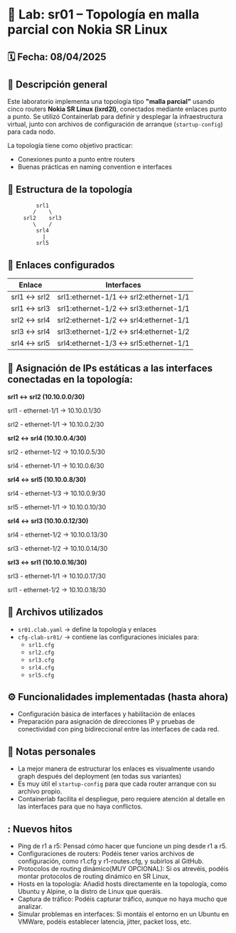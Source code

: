 
# 🧪 Lab: sr01 – Topología en malla parcial con Nokia SR Linux

## 🗓 Fecha: 08/04/2025

## 📘 Descripción general

Este laboratorio implementa una topología tipo **"malla parcial"** usando cinco routers **Nokia SR Linux (ixrd2l)**, conectados mediante enlaces punto a punto. Se utilizó Containerlab para definir y desplegar la infraestructura virtual, junto con archivos de configuración de arranque (`startup-config`) para cada nodo.

La topología tiene como objetivo practicar:

- Conexiones punto a punto entre routers
- Buenas prácticas en naming convention e interfaces

## 🧱 Estructura de la topología

```
         srl1
        /    \
     srl2    srl3
        \    /
         srl4
           |
         srl5
 ```


## 🔗 Enlaces configurados

| Enlace        | Interfaces                     |
|---------------|--------------------------------|
| srl1 ↔ srl2    | srl1:ethernet-1/1 ↔ srl2:ethernet-1/1 |
| srl1 ↔ srl3    | srl1:ethernet-1/2 ↔ srl3:ethernet-1/1 |
| srl2 ↔ srl4    | srl2:ethernet-1/2 ↔ srl4:ethernet-1/1 |
| srl3 ↔ srl4    | srl3:ethernet-1/2 ↔ srl4:ethernet-1/2 |
| srl4 ↔ srl5    | srl4:ethernet-1/3 ↔ srl5:ethernet-1/1 |

## 📍 Asignación de IPs estáticas a las interfaces conectadas en la topología:

**srl1 ↔ srl2 (10.10.0.0/30)**

srl1 - ethernet-1/1 → 10.10.0.1/30

srl2 - ethernet-1/1 → 10.10.0.2/30

**srl2 ↔ srl4 (10.10.0.4/30)**

srl2 - ethernet-1/2 → 10.10.0.5/30

srl4 - ethernet-1/1 → 10.10.0.6/30

**srl4 ↔ srl5 (10.10.0.8/30)**

srl4 - ethernet-1/3 → 10.10.0.9/30

srl5 - ethernet-1/1 → 10.10.0.10/30

**srl4 ↔ srl3 (10.10.0.12/30)**

srl4 - ethernet-1/2 → 10.10.0.13/30

srl3 - ethernet-1/2 → 10.10.0.14/30

**srl3 ↔ srl1 (10.10.0.16/30)**

srl3 - ethernet-1/1 → 10.10.0.17/30

srl1 - ethernet-1/2 → 10.10.0.18/30

## 📂 Archivos utilizados

- `sr01.clab.yaml` → define la topología y enlaces
- `cfg-clab-sr01/` → contiene las configuraciones iniciales para:
  - `srl1.cfg`
  - `srl2.cfg`
  - `srl3.cfg`
  - `srl4.cfg`
  - `srl5.cfg`

## ⚙️ Funcionalidades implementadas (hasta ahora)

- Configuración básica de interfaces y habilitación de enlaces
- Preparación para asignación de direcciones IP y pruebas de conectividad con ping bidireccional entre las interfaces de cada red.


## 📌 Notas personales

- La mejor manera de estructurar los enlaces es visualmente usando graph después del deployment (en todas sus variantes)
- Es muy útil el `startup-config` para que cada router arranque con su archivo propio.
- Containerlab facilita el despliegue, pero requiere atención al detalle en las interfaces para que no haya conflictos.


## : Nuevos hitos 
- Ping de r1 a r5: Pensad cómo hacer que funcione un ping desde r1 a r5.
- Configuraciones de routers: Podéis tener varios archivos de configuración, como r1.cfg y r1-routes.cfg, y subirlos al GitHub.
- Protocolos de routing dinámico(MUY OPCIONAL): Si os atrevéis, podéis montar protocolos de routing dinámico en SR Linux,
- Hosts en la topología: Añadid hosts directamente en la topología, como Ubuntu y Alpine, o la distro de Linux que queráis.
- Captura de tráfico: Podéis capturar tráfico, aunque no haya mucho que analizar.
- Simular problemas en interfaces: Si montáis el entorno en un Ubuntu en VMWare, podéis establecer latencia, jitter, packet loss, etc.